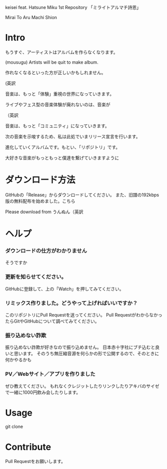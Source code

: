 keisei feat. Hatsune Miku 1st Repository
「ミライトアルマチ詩恩」

Mirai To Aru Machi Shion

# Intro

もうすぐ、アーティストはアルバムを作らなくなります。

(mousugu) Artists will be quit to make album.

作れなくなるといった方が正しいかもしれません。

(英訳

 音楽は、もっと「体験」重視の世界になっていきます。

 ライブやフェス型の音楽体験が廃れないのは、音楽が

 （英訳

 音楽は、もっと「コミュニティ」になっていきます。

 次の音楽を示唆するため、私は此処でいまリリース宣言を行います。

 進化していくアルバムです。もとい、「リポジトリ」です。

 大好きな音楽がもっともっと僕達を繋げていきますように

# ダウンロード方法

 GitHubの「Release」からダウンロードしてください。
 また、旧譜の192kbps版の無料配布を始めました。こちら

Please download from うんぬん（英訳

# ヘルプ

### ダウンロードの仕方がわかりません

そうですか

### 更新を知らせてください。

GitHubに登録して、上の「Watch」を押してみてください。

### リミックス作りました。どうやって上げればいいですか？

このリポジトリにPull Requestを送ってください。
Pull RequestがわからなかったらGitやGitHubについて調べてみてください。

### 振り込めない詐欺

振り込めない詐欺が好きなので振り込めません。
日本赤十字社にブチ込むと良いと思います。
そのうち無圧縮音源を何らかの形で公開するので、そのときに何かやるかも

### PV／Webサイト／アプリを作りました

ぜひ教えてください。
もれなくクレジットしたりリンクしたりアキバのサイゼで一緒に1000円飲み会したりします。

# Usage

git clone


# Contribute

Pull Requestをお願いします。

